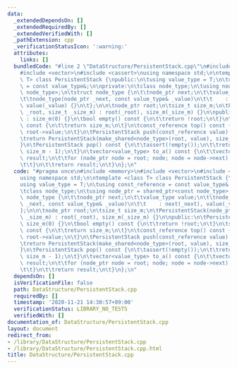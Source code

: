 ```yaml
---
data:
  _extendedDependsOn: []
  _extendedRequiredBy: []
  _extendedVerifiedWith: []
  _pathExtension: cpp
  _verificationStatusIcon: ':warning:'
  attributes:
    links: []
  bundledCode: "#line 2 \"DataStructure/PersistentStack.cpp\"\n#include <memory>\n\
    #include <vector>\n#include <cassert>\nusing namespace std;\n\ntemplate <class\
    \ T> class PersistentStack {\npublic:\n\tusing value_type = T;\n\tusing const_reference\
    \ = const value_type&;\n\nprivate:\n\tclass node_type;\n\tusing node_ptr = shared_ptr<const\
    \ node_type>;\n\tstruct node_type {\n\t\tnode_ptr next;\n\t\tvalue_type value;\n\
    \t\tnode_type(node_ptr _next, const value_type& _value)\n\t\t    : next(_next),\
    \ value(_value) {}\n\t};\n\n\tnode_ptr root;\n\tsize_t size_m;\n\tPersistentStack(node_ptr\
    \ _root, size_t _size_m) : root(_root), size_m(_size_m) {}\n\npublic:\n\tPersistentStack()\
    \ : size_m(0) {}\n\tbool empty() const {\n\t\treturn !root;\n\t}\n\tsize_t size()\
    \ const {\n\t\treturn size_m;\n\t}\n\tconst_reference top() const {\n\t\treturn\
    \ root->value;\n\t}\n\tPersistentStack push(const_reference value) const {\n\t\
    \treturn PersistentStack(make_shared<node_type>(root, value), size_m + 1);\n\t\
    }\n\tPersistentStack pop() const {\n\t\tassert(!empty());\n\t\treturn PersistentStack(root->next,\
    \ size_m - 1);\n\t}\n\tvector<value_type> to_a() const {\n\t\tvector<value_type>\
    \ result;\n\t\tfor (node_ptr node = root; node; node = node->next) {\n\t\t\tresult.push_back(node->value);\n\
    \t\t}\n\t\treturn result;\n\t}\n};\n"
  code: "#pragma once\n#include <memory>\n#include <vector>\n#include <cassert>\n\
    using namespace std;\n\ntemplate <class T> class PersistentStack {\npublic:\n\t\
    using value_type = T;\n\tusing const_reference = const value_type&;\n\nprivate:\n\
    \tclass node_type;\n\tusing node_ptr = shared_ptr<const node_type>;\n\tstruct\
    \ node_type {\n\t\tnode_ptr next;\n\t\tvalue_type value;\n\t\tnode_type(node_ptr\
    \ _next, const value_type& _value)\n\t\t    : next(_next), value(_value) {}\n\t\
    };\n\n\tnode_ptr root;\n\tsize_t size_m;\n\tPersistentStack(node_ptr _root, size_t\
    \ _size_m) : root(_root), size_m(_size_m) {}\n\npublic:\n\tPersistentStack() :\
    \ size_m(0) {}\n\tbool empty() const {\n\t\treturn !root;\n\t}\n\tsize_t size()\
    \ const {\n\t\treturn size_m;\n\t}\n\tconst_reference top() const {\n\t\treturn\
    \ root->value;\n\t}\n\tPersistentStack push(const_reference value) const {\n\t\
    \treturn PersistentStack(make_shared<node_type>(root, value), size_m + 1);\n\t\
    }\n\tPersistentStack pop() const {\n\t\tassert(!empty());\n\t\treturn PersistentStack(root->next,\
    \ size_m - 1);\n\t}\n\tvector<value_type> to_a() const {\n\t\tvector<value_type>\
    \ result;\n\t\tfor (node_ptr node = root; node; node = node->next) {\n\t\t\tresult.push_back(node->value);\n\
    \t\t}\n\t\treturn result;\n\t}\n};\n"
  dependsOn: []
  isVerificationFile: false
  path: DataStructure/PersistentStack.cpp
  requiredBy: []
  timestamp: '2020-11-21 14:30:57+09:00'
  verificationStatus: LIBRARY_NO_TESTS
  verifiedWith: []
documentation_of: DataStructure/PersistentStack.cpp
layout: document
redirect_from:
- /library/DataStructure/PersistentStack.cpp
- /library/DataStructure/PersistentStack.cpp.html
title: DataStructure/PersistentStack.cpp
---
```

